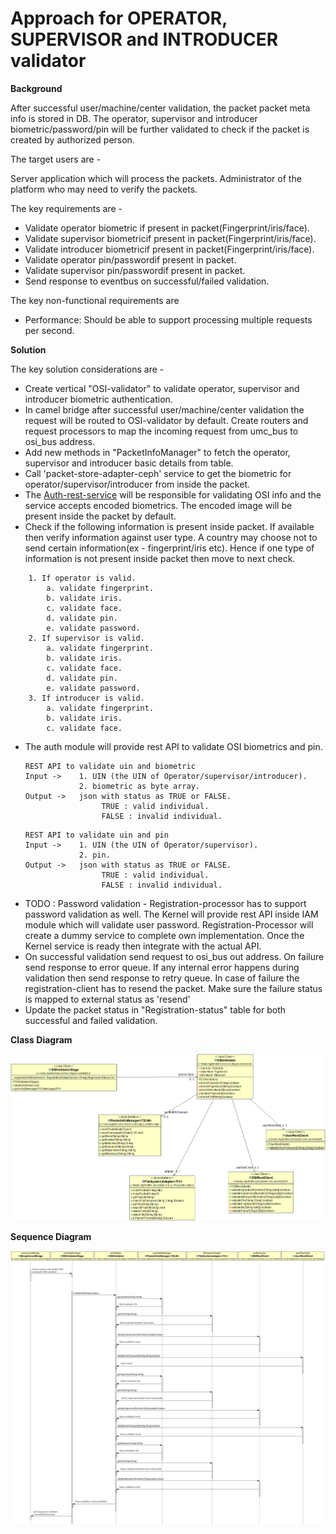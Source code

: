 # Approach for OPERATOR, SUPERVISOR and INTRODUCER validator

**Background**

After successful user/machine/center validation, the packet packet meta info is stored in DB. The operator, supervisor and introducer biometric/password/pin will be further validated to check if the packet is created by authorized person.

The target users are -

Server application which will process the packets.
Administrator of the platform who may need to verify the packets.

The key requirements are -
-	Validate operator biometric if present in packet(Fingerprint/iris/face).
-	Validate supervisor biometricif present in packet(Fingerprint/iris/face).
-	Validate introducer biometricif present in packet(Fingerprint/iris/face).
- Validate operator pin/passwordif present in packet.
- Validate supervisor pin/passwordif present in packet.
-	Send response to eventbus on successful/failed validation.

The key non-functional requirements are
-	Performance: Should be able to support processing multiple requests per second.

**Solution**

The key solution considerations are -
- Create vertical "OSI-validator" to validate operator, supervisor and introducer biometric authentication.
- In camel bridge after successful user/machine/center validation the request will be routed to OSI-validator by default. Create routers and request processors to map the incoming request from umc_bus to osi_bus address.
- Add new methods in "PacketInfoManager" to fetch the operator, supervisor and introducer basic details from table.
- Call 'packet-store-adapter-ceph' service to get the biometric for operator/supervisor/introducer from inside the packet. 
- The [Auth-rest-service](https://github.com/mosip/mosip/blob/DEV/design/authentication/Auth_Request_REST_service.md) will be responsible for validating OSI info and the service accepts encoded biometrics. The encoded image will be present inside the packet by default.
- Check if the following information is present inside packet. If available then verify information against user type. A country may choose not to send certain information(ex - fingerprint/iris etc). Hence if one type of information is not present inside packet then move to next check.
```
    1. If operator is valid.
        a. validate fingerprint.
        b. validate iris.
        c. validate face.
        d. validate pin.
        e. validate password.
    2. If supervisor is valid.
        a. validate fingerprint.
        b. validate iris.
        c. validate face.
        d. validate pin.
        e. validate password.
    3. If introducer is valid.
        a. validate fingerprint.
        b. validate iris.
        c. validate face.
```
- The auth module will provide rest API to validate OSI biometrics and pin. 
    ```
    REST API to validate uin and biometric
    Input ->    1. UIN (the UIN of Operator/supervisor/introducer).
                2. biometric as byte array.
    Output ->   json with status as TRUE or FALSE.
                     TRUE : valid individual.
                     FALSE : invalid individual.
    ```
    ```
    REST API to validate uin and pin
    Input ->    1. UIN (the UIN of Operator/supervisor).
                2. pin.
    Output ->   json with status as TRUE or FALSE.
                     TRUE : valid individual.
                     FALSE : invalid individual.
    ```
- TODO : Password validation - Registration-processor has to support password validation as well. The Kernel will provide rest API inside IAM module which will validate user password. Registration-Processor will create a dummy service to complete own implementation. Once the Kernel service is ready then integrate with the actual API. 
- On successful validation send request to osi_bus out address. On failure send response to error queue. If any internal error happens during validation then send response to retry queue. In case of failure the registration-client has to resend the packet. Make sure the failure status is mapped to external status as 'resend'
- Update the packet status in "Registration-status" table for both successful and failed validation.

**Class Diagram**

![OSI class diagram](_images/osi_class_diagram.png)

**Sequence Diagram**

![OSI sequence diagram](_images/osi_seq_diagram.png)
